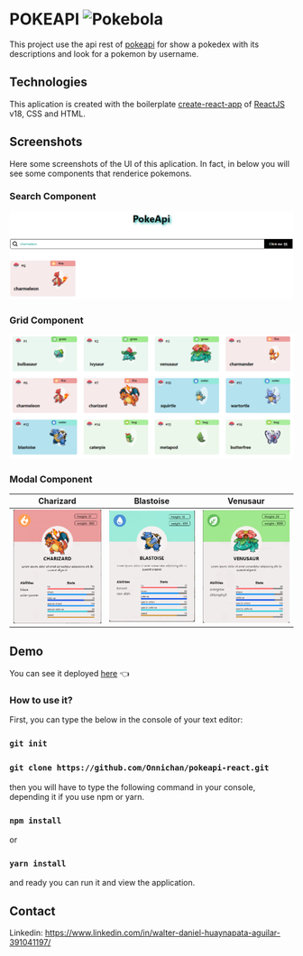 # POKEAPI ![Pokebola](https://cdn.emojidex.com/emoji/px32/Pokebola.png "Pokebola")

This project use the api rest of [pokeapi](https://pokeapi.co/docs/v2) for show a pokedex with its descriptions and look for a pokemon by username.

## Technologies

This aplication is created with the boilerplate [create-react-app](https://github.com/facebook/create-react-app) of [ReactJS](https://reactjs.org/) v18, CSS and HTML.

## Screenshots

Here some screenshots of the UI of this aplication. In fact, in below you will see some components that renderice pokemons.

### Search Component
![Image](/src/assets/screenshots/search.PNG)

### Grid Component

![Image](/src/assets/screenshots/grid.PNG)

### Modal Component
Charizard               |  Blastoise  |  Venusaur
:-------------------------:|:-------------------------:|:-------------------------:
![Image](/src/assets/screenshots/card.PNG?raw=true) | ![Image](/src/assets/screenshots/card-blastoise.PNG?raw=true) | ![Image](/src/assets/screenshots/card-venasaur.PNG?raw=true)

## Demo

You can see it deployed [here](https://onnichan.github.io/pokeapi-react/) 👈

### How to use it?

First, you can type the below in the console of your text editor: 

### `git init`
### `git clone https://github.com/Onnichan/pokeapi-react.git`

then you will have to type the following command in your console, depending it if you use npm or yarn.

### `npm install` 
or
### `yarn install`

and ready you can run it and view the application.

## Contact
Linkedin: https://www.linkedin.com/in/walter-daniel-huaynapata-aguilar-391041197/


